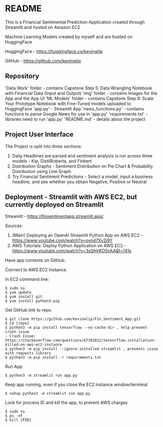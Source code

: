 
README
======

This is a Financial Sentimental Prediction Application created through 
Streamlit and hosted on Amazon EC2

Machine Learning Models created by myself and are hosted on HuggingFace

HuggingFace - https://huggingface.co/kevinwlip

GitHub - https://github.com/kevinwlip


Repository
----------
'Data Work' folder - contains Capstone Step 5: Data Wrangling Notebook with Financial Data (Input and Output)
'img' folder - contains Images for the App and the App UI
'ML Models' folder - contains Capstone Step 8: Scale Your Prototype Notebook with Fine-Tuned models uploaded to HuggingFace
'app.py' - Streamlit App
'news_functions.py' - contains functions to parse Google News for use in 'app.py'
'requirements.txt' - libraries need to run 'app.py'
'README.md' - details about the project


Project User Interface
----------------------
The Project is split into three sections:

1. Daily Headlines are parsed and sentiment analysis is run across three models - Kip, DistilRoberta, and Finbert
2. Distribution Graphs - Sentiment Distribution on Pie Chart & Probability Distribution using Line Graph.
3. Try Financial Sentiment Predictions - Select a model, input a business headline, and see whether you obtain Negative, Positive or Neutral


Deployment - Streamlit with AWS EC2, but currently deployed on Streamlit
------------------------------------------------------------------------

Streamlit - https://finsentimentapp.streamlit.app/

Sources:
1. (Main) Deploying an OpenAI Streamlit Python App on AWS EC2 - https://www.youtube.com/watch?v=oynd7Xv2i9Y
2. AWS Tutorials: Deploy Python Application on AWS EC2 - https://www.youtube.com/watch?v=3sQhVKO5xAA&t=141s


Have app contents on GitHub.

Connect to AWS EC2 Instance.

In EC2 command line:

```
$ sudo su
$ yum update
$ yum install git
$ yum install python3-pip
```

Get GitHub link to repo.
```
$ git clone https://github.com/kevinwlip/Fin_Sentiment_App.git
$ cd [repo]
$ python3 -m pip install tensorflow --no-cache-dir , help prevent crash issue
- Crash Issue: https://stackoverflow.com/questions/67381812/tensorflow-installation-killed-on-aws-ec2-instance
$ python3 -m pip install --ignore-installed streamlit , prevents issue with requests library
$ python3 -m pip install -r requirements.txt
```

Run App

`$ python3 -m streamlit run app.py`

Keep app running, even if you close the EC2 instance window/terminal

`$ nohup python3 -m streamlit run app.py`

Look for process ID and kill the app, to prevent AWS charges
```
$ sudo su
$ ps -ef
$ kill [PID]
```